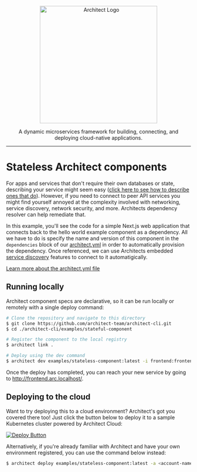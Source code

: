 <p align="center">
  <a href="//architect.io" target="blank"><img src="https://www.architect.io/img/logo.svg" width="320" alt="Architect Logo" /></a>
</p>

<p align="center">
  A dynamic microservices framework for building, connecting, and deploying cloud-native applications.
</p>

---

# Stateless Architect components

For apps and services that don't require their own databases or state, describing your service might seem easy ([click here to see how to describe ones that do](../stateful-components)). However, if you need to connect to peer API services you might find yourself annoyed at the complexity involved with networking, service discovery, network security, and more. Architects dependency resolver can help remediate that.

In this example, you'll see the code for a simple Next.js web application that connects back to the hello world example component as a dependency. All we have to do is specify the name and version of this component in the `dependencies` block of our [architect.yml](./architect.yml) in order to automatically provision the dependency. Once referenced, we can use Architects embedded [service discovery](https://www.architect.io/docs/configuration/dependencies#dependency-referencing-syntax) features to connect to it automatigically.

[Learn more about the architect.yml file](//docs.architect.io/configuration/architect-yml)

## Running locally

Architect component specs are declarative, so it can be run locally or remotely with a single deploy command:

```sh
# Clone the repository and navigate to this directory
$ git clone https://github.com/architect-team/architect-cli.git
$ cd ./architect-cli/examples/stateful-component

# Register the component to the local registry
$ architect link .

# Deploy using the dev command
$ architect dev examples/stateless-component:latest -i frontend:frontend
```

Once the deploy has completed, you can reach your new service by going to http://frontend.arc.localhost/.

## Deploying to the cloud

Want to try deploying this to a cloud environment? Architect's got you covered there too! Just click the button below to deploy it to a sample Kubernetes cluster powered by Architect Cloud:

[![Deploy Button](https://www.architect.io/deploy-button.svg)](https://cloud.architect.io/examples/components/stateless-component/deploy?tag=latest&interface=frontend%3Afrontend)

Alternatively, if you're already familiar with Architect and have your own environment registered, you can use the command below instead:

```sh
$ architect deploy examples/stateless-component:latest -a <account-name> -e <environment-name> -i frontend:frontend
```


